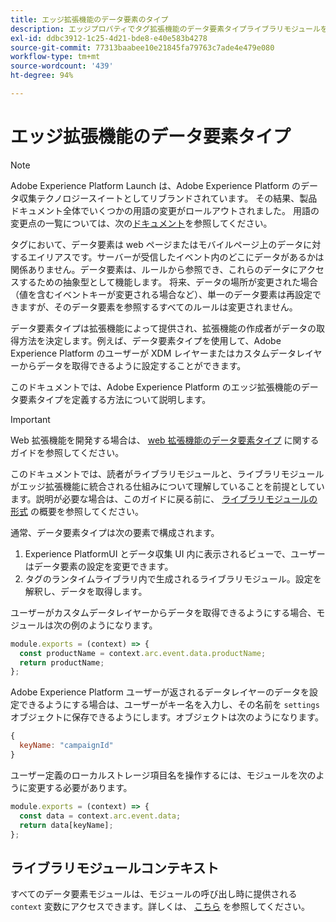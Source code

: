 ```yaml
---
title: エッジ拡張機能のデータ要素のタイプ
description: エッジプロパティでタグ拡張機能のデータ要素タイプライブラリモジュールを定義する方法について説明します。
exl-id: ddbc3912-1c25-4d21-bde8-e40e583b4278
source-git-commit: 77313baabee10e21845fa79763c7ade4e479e080
workflow-type: tm+mt
source-wordcount: '439'
ht-degree: 94%

---
```


# エッジ拡張機能のデータ要素タイプ

>[!NOTE]
>
>Adobe Experience Platform Launch は、Adobe Experience Platform のデータ収集テクノロジースイートとしてリブランドされています。 その結果、製品ドキュメント全体でいくつかの用語の変更がロールアウトされました。 用語の変更点の一覧については、次の[ドキュメント](../../term-updates.md)を参照してください。

タグにおいて、データ要素は web ページまたはモバイルページ上のデータに対するエイリアスです。サーバーが受信したイベント内のどこにデータがあるかは関係ありません。データ要素は、ルールから参照でき、これらのデータにアクセスするための抽象型として機能します。 将来、データの場所が変更された場合（値を含むイベントキーが変更される場合など）、単一のデータ要素は再設定できますが、そのデータ要素を参照するすべてのルールは変更されません。

データ要素タイプは拡張機能によって提供され、拡張機能の作成者がデータの取得方法を決定します。例えば、データ要素タイプを使用して、Adobe Experience Platform のユーザーが XDM レイヤーまたはカスタムデータレイヤーからデータを取得できるように設定することができます。

このドキュメントでは、Adobe Experience Platform のエッジ拡張機能のデータ要素タイプを定義する方法について説明します。

>[!IMPORTANT]
>
>Web 拡張機能を開発する場合は、 [web 拡張機能のデータ要素タイプ](../web/data-element-types.md) に関するガイドを参照してください。
>
>このドキュメントでは、読者がライブラリモジュールと、ライブラリモジュールがエッジ拡張機能に統合される仕組みについて理解していることを前提としています。説明が必要な場合は、このガイドに戻る前に、 [ライブラリモジュールの形式](./format.md) の概要を参照してください。

通常、データ要素タイプは次の要素で構成されます。

1. Experience PlatformUI とデータ収集 UI 内に表示されるビューで、ユーザーはデータ要素の設定を変更できます。
2. タグのランタイムライブラリ内で生成されるライブラリモジュール。設定を解釈し、データを取得します。

ユーザーがカスタムデータレイヤーからデータを取得できるようにする場合、モジュールは次の例のようになります。

```js
module.exports = (context) => {
  const productName = context.arc.event.data.productName;
  return productName;
};
```

Adobe Experience Platform ユーザーが返されるデータレイヤーのデータを設定できるようにする場合は、ユーザーがキー名を入力し、その名前を `settings` オブジェクトに保存できるようにします。オブジェクトは次のようになります。

```js
{
  keyName: "campaignId"
}
```

ユーザー定義のローカルストレージ項目名を操作するには、モジュールを次のように変更する必要があります。

```js
module.exports = (context) => {
  const data = context.arc.event.data;
  return data[keyName];
};
```

## ライブラリモジュールコンテキスト

すべてのデータ要素モジュールは、モジュールの呼び出し時に提供される `context` 変数にアクセスできます。詳しくは、 [こちら](./context.md) を参照してください。
